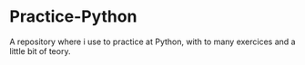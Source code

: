 # Practice-Python
A repository where i use to practice at Python, with to many exercices and a little bit of teory. 
